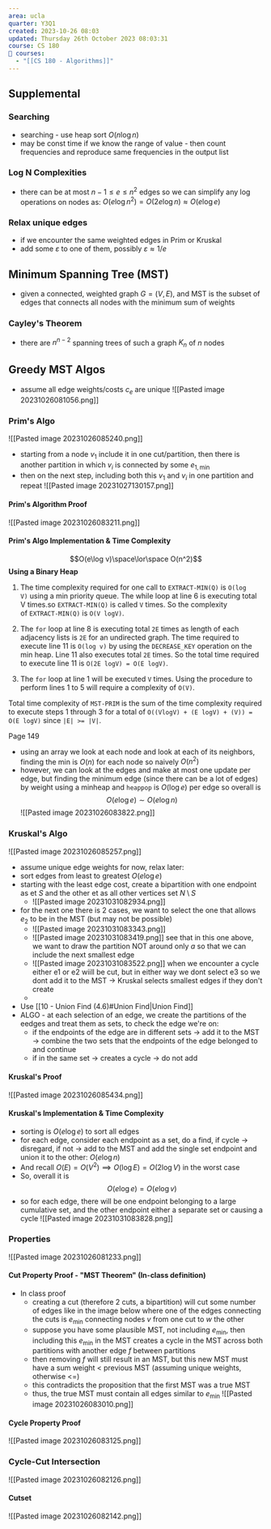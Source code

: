```yaml
---
area: ucla
quarter: Y3Q1
created: 2023-10-26 08:03
updated: Thursday 26th October 2023 08:03:31
course: CS 180
📕 courses:
  - "[[CS 180 - Algorithms]]"
---
```

## Supplemental
### Searching
- searching - use heap sort $O(n\log n)$
- may be const time if we know the range of value - then count frequencies and reproduce same frequencies in the output list
### Log N Complexities
- there can be at most $n-1\le e\le n^2$ edges so we can simplify any log operations on nodes as: $O(e\log n^2)=O(2e\log n)\approx O(e\log e)$
### Relax unique edges
- if we encounter the same weighted edges in Prim or Kruskal
- add some $\varepsilon$ to one of them, possibly $\varepsilon\approx 1/e$
## Minimum Spanning Tree (MST)
- given a connected, weighted graph $G=(V,E)$, and MST is the subset of edges that connects all nodes with the minimum sum of weights
### Cayley's Theorem
- there are $n^{n-2}$ spanning trees of such a graph $K_n$ of $n$ nodes
## Greedy MST Algos
- assume all edge weights/costs $c_e$ are unique
![[Pasted image 20231026081056.png]]
### Prim's Algo
![[Pasted image 20231026085240.png]]
- starting from a node $v_1$ include it in one cut/partition, then there is another partition in which $v_i$ is connected by some $e_{1,\min}$
- then on the next step, including both this $v_1$ and $v_i$ in one partition and repeat
![[Pasted image 20231027130157.png]]
#### Prim's Algorithm Proof
![[Pasted image 20231026083211.png]]
#### Prim's Algo Implementation & Time Complexity
$$O(e\log v)\space\lor\space O(n^2)$$
**Using a Binary Heap**

1. The time complexity required for one call to `EXTRACT-MIN(Q)` is `O(log V)` using a min priority queue. The while loop at line 6 is executing total V times.so `EXTRACT-MIN(Q)` is called `V` times. So the complexity of `EXTRACT-MIN(Q)` is `O(V logV)`.
    
2. The `for` loop at line 8 is executing total `2E` times as length of each adjacency lists is `2E` for an undirected graph. The time required to execute line 11 is `O(log v)` by using the `DECREASE_KEY` operation on the min heap. Line 11 also executes total `2E` times. So the total time required to execute line 11 is `O(2E logV) = O(E logV)`.
    
3. The `for` loop at line 1 will be executed `V` times. Using the procedure to perform lines 1 to 5 will require a complexity of `O(V)`.
    

Total time complexity of `MST-PRIM` is the sum of the time complexity required to execute steps 1 through 3 for a total of `O((VlogV) + (E logV) + (V)) = O(E logV)` since `|E| >= |V|`.

Page 149
- using an array we look at each node and look at each of its neighbors, finding the min is $O(n)$ for each node so naively $O(n^2)$
- however, we can look at the edges and make at most one update per edge, but finding the minimum edge (since there can be a lot of edges) by weight using a minheap and `heappop` is $O(\log e)$ per edge so overall is $$O(e\log e)\sim O(e\log n)$$
![[Pasted image 20231026083822.png]]
### Kruskal's Algo
![[Pasted image 20231026085257.png]]
- assume unique edge weights for now, relax later:
- sort edges from least to greatest $O(e\log e)$
- starting with the least edge cost, create a bipartition with one endpoint as et $S$ and the other et as all other vertices set $N\setminus S$
	- ![[Pasted image 20231031082934.png]]
- for the next one there is 2 cases, we want to select the one that allows $e_2$ to be in the MST (but may not be possible)
	- ![[Pasted image 20231031083343.png]]
	- ![[Pasted image 20231031083419.png]] see that in this one above, we want to draw the partition NOT around only $a$ so that we can include the next smallest edge
	- ![[Pasted image 20231031083522.png]] when we encounter a cycle either e1 or e2 wiill be cut, but in either way we dont select e3 so we dont add it to the MST -> Kruskal selects smallest edges if they don't create 
	- 
- Use [[10 - Union Find (4.6)#Union Find|Union Find]]
- ALGO - at each selection of an edge, we create the partitions of the eedges and treat them as sets, to check the edge we're on:
	- if the endpoints of the edge are in different sets -> add it to the MST -> combine the two sets that the endpoints of the edge belonged to and continue
	- if in the same set -> creates a cycle -> do not add
#### Kruskal's Proof
![[Pasted image 20231026085434.png]]
#### Kruskal's Implementation & Time Complexity
- sorting is $O(e\log e)$ to sort all edges
- for each edge, consider each endpoint as a set, do a find, if cycle -> disregard, if not -> add to the MST and add the single set endpoint and union it to the other: $O(e\log n)$
- And recall $O(E)=O(V^2)\implies O(\log E)=O(2\log V)$ in the worst case
- So, overall  it is $$O(e\log e)=O(e\log v)$$
- so for each edge, there will be one endpoint belonging to a large cumulative set, and the other endpoint either a separate set or causing a cycle
![[Pasted image 20231031083828.png]]
### Properties
![[Pasted image 20231026081233.png]]
#### Cut Property Proof - "MST Theorem" (In-class definition)
- In class proof
	- creating a cut (therefore 2 cuts, a bipartition) will cut some number of edges like in the image below where one of the edges connecting the cuts is $e_{\min}$ connecting nodes $v$ from one cut to $w$ the other
	- suppose you have some plausible MST, not including $e_{\min}$, then including this $e_{\min}$ in the MST creates a cycle in the MST across both partitions with another edge $f$ between partitions
	- then removing $f$ will still result in an MST, but this new MST must have a sum weight < previous MST (assuming unique weights, otherwise <=)
	- this contradicts the proposition that the first MST was a true MST
	- thus, the true MST must contain all edges similar to $e_{\min}$
![[Pasted image 20231026083010.png]]
#### Cycle Property Proof
![[Pasted image 20231026083125.png]]

### Cycle-Cut Intersection
![[Pasted image 20231026082126.png]]
#### Cutset
![[Pasted image 20231026082142.png]]
